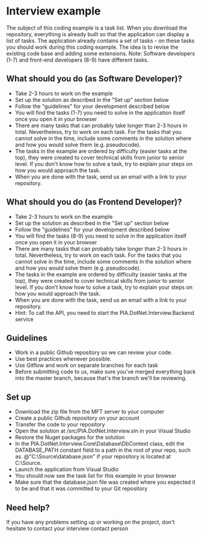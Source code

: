 # Interview example
The subject of this coding example is a task list. When you download the repository, everything is already built so that the application can display a list of tasks. 
The application already contains a set of tasks - on these tasks you should work during this coding example. 
The idea is to revise the existing code base and adding some extensions.
Note: Software developers (1-7) and front-end developers (8-9) have different tasks.

## What should you do (as Software Developer)?
- Take 2-3 hours to work on the example
- Set up the solution as described in the "Set up" section below
- Follow the "guidelines" for your development described below
- You will find the tasks (1-7) you need to solve in the application itself once you open it in your browser
- There are many tasks that can probably take longer than 2-3 hours in total. Nevertheless, try to work on each task. For the tasks that you cannot solve in the time, include some comments in the solution where and how you would solve them (e.g. pseudocode).
- The tasks in the example are ordered by difficulty (easier tasks at the top), they were created to cover technical skills from junior to senior level. If you don't know how to solve a task, try to explain your steps on how you would approach the task.
- When you are done with the task, send us an email with a link to your repository.

## What should you do (as Frontend Developer)?
- Take 2-3 hours to work on the example
- Set up the solution as described in the "Set up" section below
- Follow the "guidelines" for your development described below
- You will find the tasks (8-9) you need to solve in the application itself once you open it in your browser
- There are many tasks that can probably take longer than 2-3 hours in total. Nevertheless, try to work on each task. For the tasks that you cannot solve in the time, include some comments in the solution where and how you would solve them (e.g. pseudocode).
- The tasks in the example are ordered by difficulty (easier tasks at the top), they were created to cover technical skills from junior to senior level. If you don't know how to solve a task, try to explain your steps on how you would approach the task.
- When you are done with the task, send us an email with a link to your repository.
- Hint: To call the API, you need to start the PIA.DotNet.Interview.Backend service

## Guidelines
- Work in a public Github repository so we can review your code.
- Use best practices whenever possible.
- Use Gitflow and work on separate branches for each task
- Before submitting code to us, make sure you've merged everything back into the master branch, because that's the branch we'll be reviewing.

## Set up
- Download the zip file from the MFT server to your computer
- Create a public Github repository on your account
- Transfer the code to your repository
- Open the solution at /src/PIA.DotNet.Interview.sln in your Visual Studio
- Restore the Nuget packages for the solution
- In the PIA.DotNet.Interview.Core\Database\DbContext class, edit the DATABASE_PATH constant field to a path in the root of your repo, such as. @"C:\Source\database.json" if your repository is located at C:\Source.
- Launch the application from Visual Studio
- You should now see the task list for this example in your browser
- Make sure that the database.json file was created where you expected it to be and that it was committed to your Git repository

## Need help?
If you have any problems setting up or working on the project, don't hesitate to contact your interview contact person